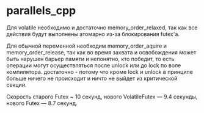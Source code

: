 # parallels_cpp
Для volatile необходимо и достаточно memory_order_relaxed, так как все действия будут выполнены атомарно из-за блокирования futex'a.    


Для обычной переменной необходим memory_order_aquire и memory_order_release, так как во время захвата и освобождения может быть нарушен барьер памяти и непонятно, кто победит, то есть операции могут осуществляться после unlock или до lock по воле компилятора.
достаточно - потому что кроме lock и unlock в принципе больше ничего не происходит и ничто не выйдет из критической секции.   

Скорость старого Futex ~ 10 секунд, нового VolatileFutex — 9.4 секунды, нового Futex — 8.7 секунд.
